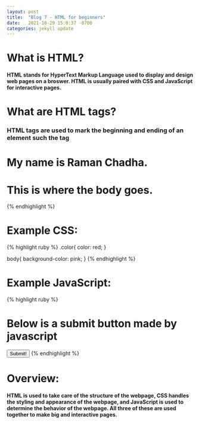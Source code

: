 ```yaml
---
layout: post
title:  "Blog 7 - HTML for beginners"
date:   2021-10-29 15:0:37 -0700
categories: jekyll update
---
```


# **What is HTML?**
#### HTML stands for HyperText Markup Language used to display and design web pages on a broswer. HTML is usually paired with CSS and JavaScript for interactive pages.

# **What are HTML tags?**
### HTML tags are used to mark the beginning and ending of an element such the tag <title> would be used to define the title of the page.

# **What are HTML attributes?**
#### HTML attributes are information in between the HTML tags that specify further information about an element or section.

# **What is a CSS file and how does it connect with an HTML file?**
#### CSS files are used to style a HTML page as they are used to describe how the HTML code will be displayed on your screen.

# **So far we have talked about the structure and styling of a webpage but how does all the web interactions work?**
#### JavaScript is used for interactive webpages as it allows you to dynamically update content on a webpage. JavaScript can be used with HTML file as well as CSS files.

# **What are the different types of tags used in HTML?**
* "<h1>" - used for headings
* <h2> - used for subheadings
* <h3> - used for smaller subheadings
* <title> - used for the title of a webpage
* <head> - used to contain all information related to the webpage.
* <body> - used to define the body of the webpage.
* <html>- used to indicate the starting and ending of the html page.

# **Example html:**
{% highlight ruby %}
<!DOCTYPE html>

<html>
<head>
    <title>Welcome to my html page</title>
    <h1>My name is Raman Chadha.</h1>
</head>

<body>
    <h1>This is where the body goes.</h1>
</body>
</html>
{% endhighlight %}

# **Example CSS:**
{% highlight ruby %}
.color{
    color: red;
}

body{
    background-color: pink;
}
{% endhighlight %}

# **Example JavaScript:**
{% highlight ruby %}
<!DOCTYPE html>
<html>
<body>

<h1>Below is a submit button made by javascript</h1>
<button type="button" onclick='document.getElementById("demo").innerHTML = "submit button!"'>Submit!</button>

</body>
</html>
{% endhighlight %}

# **Overview:**
#### HTML is used to take care of the structure of the webpage, CSS handles the styling and appearance of the webpage, and JavaScript is used to determine the behavior of the webpage. All three of these are used together to make big and interactive pages. 